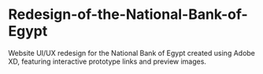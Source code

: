 # Redesign-of-the-National-Bank-of-Egypt
Website UI/UX redesign for the National Bank of Egypt created using Adobe XD, featuring interactive prototype links and preview images.
